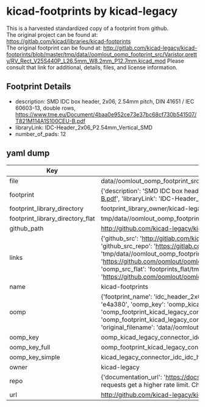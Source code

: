 # kicad-footprints by kicad-legacy  
This is a harvested standardized copy of a footprint from github.  
The original project can be found at:  
https://gitlab.com/kicad/libraries/kicad-footprints  
The original footprint can be found at:
http://gitlab.com/kicad-legacy/kicad-footprints/blob/master/tmp/data//oomlout_oomp_footprint_src/Varistor.pretty/RV_Rect_V25S440P_L26.5mm_W8.2mm_P12.7mm.kicad_mod
Please consult that link for additional, details, files, and license information.  
## Footprint Details
* description: SMD IDC box header, 2x06, 2.54mm pitch, DIN 41651 / IEC 60603-13, double rows, https://www.tme.eu/Document/4baa0e952ce73e37bc68cf730b541507/T821M114A1S100CEU-B.pdf  
* libraryLink: IDC-Header_2x06_P2.54mm_Vertical_SMD  
* number_of_pads: 12  
## yaml dump  
| Key | Value |  
| --- | --- |  
| file | data//oomlout_oomp_footprint_src/kicad-footprints/Connector_IDC.pretty/IDC-Header_2x06_P2.54mm_Vertical_SMD.kicad_mod |  
| footprint | {'description': 'SMD IDC box header, 2x06, 2.54mm pitch, DIN 41651 / IEC 60603-13, double rows, https://www.tme.eu/Document/4baa0e952ce73e37bc68cf730b541507/T821M114A1S100CEU-B.pdf', 'libraryLink': 'IDC-Header_2x06_P2.54mm_Vertical_SMD', 'number_of_pads': 12} |  
| footprint_library_directory | footprint_library_owner/kicad-legacy_kicad-footprints |  
| footprint_library_directory_flat | tmp/data//oomlout_oomp_footprint_src/footprints_flat/kicad_legacy_connector_idc_idc_header_2x06_p2_54mm_vertical_smd/working |  
| github_path | http://github.com/kicad-legacy/kicad-footprints/blob/master/tmp/data//oomlout_oomp_footprint_src/Connector_IDC.pretty/IDC-Header_2x06_P2.54mm_Vertical_SMD.kicad_mod |  
| links | {'github_src': 'http://gitlab.com/kicad-legacy/kicad-footprints/blob/master/tmp/data//oomlout_oomp_footprint_src/Varistor.pretty/RV_Rect_V25S440P_L26.5mm_W8.2mm_P12.7mm.kicad_mod', 'github_src_repo': 'https://gitlab.com/kicad/libraries/kicad-footprints', 'oomp_bot': 'tmp/data//oomlout_oomp_footprint_src/footprints/kicad_legacy_connector_idc_idc_header_2x06_p2_54mm_vertical_smd/working', 'oomp_bot_github': 'https://github.com/oomlout/oomlout_oomp_footprint_bot/tree/main/tmp/data//oomlout_oomp_footprint_src/footprints/kicad_legacy_connector_idc_idc_header_2x06_p2_54mm_vertical_smd/working', 'oomp_src_flat': 'footprints_flat/tmp/data//oomlout_oomp_footprint_src/footprints_flat/kicad_legacy_connector_idc_idc_header_2x06_p2_54mm_vertical_smd/working', 'oomp_src_flat_github': 'https://github.com/oomlout/oomlout_oomp_footprint_src/tree/main/tmp/data//oomlout_oomp_footprint_src/footprints_flat/kicad_legacy_connector_idc_idc_header_2x06_p2_54mm_vertical_smd/working'} |  
| name | kicad-footprints |  
| oomp | {'footprint_name': 'idc_header_2x06_p2_54mm_vertical_smd', 'library_name': 'connector_idc', 'md5': 'e4a380478c3ce468c474b5ad8ba19cf8', 'md5_10': 'e4a380478c', 'md5_5': 'e4a38', 'md5_6': 'e4a380', 'oomp_key': 'oomp_kicad_legacy_connector_idc_idc_header_2x06_p2_54mm_vertical_smd', 'oomp_key_extra': 'oomp_footprint_kicad_legacy_connector_idc_idc_header_2x06_p2_54mm_vertical_smd', 'oomp_key_full': 'oomp_footprint_kicad_legacy_connector_idc_idc_header_2x06_p2_54mm_vertical_smd_e4a380', 'oomp_key_simple': 'kicad_legacy_connector_idc_idc_header_2x06_p2_54mm_vertical_smd', 'original_filename': 'data//oomlout_oomp_footprint_src/kicad-footprints/Connector_IDC.pretty/IDC-Header_2x06_P2.54mm_Vertical_SMD.kicad_mod', 'owner_name': 'kicad_legacy'} |  
| oomp_key | oomp_kicad_legacy_connector_idc_idc_header_2x06_p2_54mm_vertical_smd |  
| oomp_key_full | oomp_footprint_kicad_legacy_connector_idc_idc_header_2x06_p2_54mm_vertical_smd |  
| oomp_key_simple | kicad_legacy_connector_idc_idc_header_2x06_p2_54mm_vertical_smd |  
| owner | kicad-legacy |  
| repo | {'documentation_url': 'https://docs.github.com/rest/overview/resources-in-the-rest-api#rate-limiting', 'message': "API rate limit exceeded for 84.66.142.224. (But here's the good news: Authenticated requests get a higher rate limit. Check out the documentation for more details.)"} |  
| url | http://github.com/kicad-legacy/kicad-footprints |  

